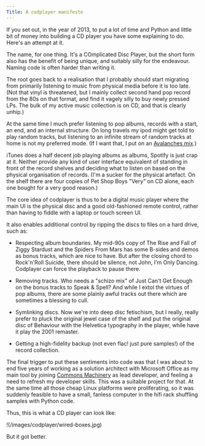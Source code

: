 ```yaml
---
Title: A codplayer manifesto
---
```

If you set out, in the year of 2013, to put a lot of time and Python
and little bit of money into building a CD player you have some
explaining to do.  Here's an attempt at it.

The name, for one thing.  It's a COmplicated Disc Player, but the
short form also has the benefit of being unique, and suitably silly
for the endeavour.  Naming code is often harder than writing it.

The root goes back to a realisation that I probably should start
migrating from primarily listening to music from physical media before
it is too late.  (Not that vinyl is threatened, but I mainly collect
second hand pop record from the 80s on that format, and find it vagely
silly to buy newly pressed LPs.  The bulk of my active music
collection is on CD, and that is clearly unhip.)

At the same time I much prefer listening to pop albums, records with a
start, an end, and an internal structure.  On long travels my ipod
might get told to play random tracks, but listening to an infinite
stream of random tracks at home is not my preferred mode.  (If I want
that, I put on an [Avalanches
mix](https://www.reddit.com/r/theavalanches/comments/2zj33i/24_and_counting_of_the_avalanches_mixtapes_live/).)

iTunes does a half decent job playing albums as albums, Spotify is
just crap at it.  Neither provide any kind of user interface
equivalent of standing in front of the record shelves and deciding
what to listen on based on the physical organisation of records.  (I'm
a sucker for the physical artefact.  On the shelf there are four
copies of Pet Shop Boys "Very" on CD alone, each one bought for a very
good reason.)

The core idea of codplayer is thus to be a digital music player where
the main UI is the physical disc and a good old-fashioned remote
control, rather than having to fiddle with a laptop or touch screen
UI.

It also enables additional control by ripping the discs to files on a
hard drive, such as:

* Respecting album boundaries.  My mid-90s copy of The Rise and Fall
  of Ziggy Stardust and the Spiders From Mars has some B-sides and
  demos as bonus tracks, which are nice to have.  But after the
  closing chord to Rock'n'Roll Suicide, there should be silence, not
  John, I'm Only Dancing.  Codplayer can force the playback to pause
  there.

* Removing tracks.  Who needs a "schizo mix" of Just Can't Get Enough
  on the bonus tracks to Speak & Spell?  And while I extol the virtues
  of pop albums, there are some plainly awful tracks out there which
  are sometimes a blessing to cull.

* Symlinking discs.  Now we're into deep disc fetischism, but I
  really, really prefer to pluck the original jewel case of the shelf
  and put the original disc of Behaviour with the Helvetica typography
  in the player, while have it play the 2001 remaster.

* Getting a high-fidelity backup (not even flac! just pure samples!)
  of the record collection.

The final trigger to put these sentiments into code was that I was
about to end five years of working as a solution architect with
Microsoft Office as my main tool by joining [Commons
Machinery](http://commonsmachinery.se/) as lead developer, and feeling
a need to refresh my developer skills.  This was a suitable project
for that.  At the same time all those cheap Linux platforms were
proliferating, so it was suddenly feasible to have a small, fanless
computer in the hifi rack shuffling samples with Python code.

Thus, this is what a CD player can look like:

!(/images/codplayer/wired-boxes.jpg)

But it got better.
